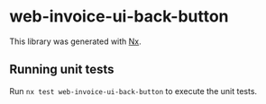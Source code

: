# web-invoice-ui-back-button

This library was generated with [Nx](https://nx.dev).

## Running unit tests

Run `nx test web-invoice-ui-back-button` to execute the unit tests.
